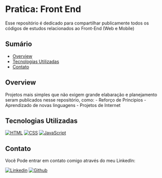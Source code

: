 # Pratica: Front End

Esse repositório é dedicado para compartilhar publicamente todos os códigos de estudos relacionados ao Front-End (Web e Mobile)

## Sumário

- [Overview](#overview)
- [Tecnologias Utilizadas](#Tecnologias-Utilizadas)
- [Contato](#Contato)



## Overview

Projetos mais simples que não exigem grande elabaração e planejamento seram publicados nesse repositório, como:
    - Reforço de Principios
    - Aprendizado de novas linguagens
    - Projetos de Internet


## Tecnologias Utilizadas

[![HTML](https://img.shields.io/badge/HTML-%23FFac45.svg?&style=for-the-badge&logo=html5&logoColor=white&color=orange)](https://github.com/Ti4g0S)
[![CSS](https://img.shields.io/badge/CSS-%23FFac45.svg?&style=for-the-badge&logo=css3&logoColor=white&color=blue)](https://github.com/Ti4goS)
[![JavaScript](https://img.shields.io/badge/JAVASCRIPT-%23FFac45.svg?&style=for-the-badge&logo=javascript&logoColor=white&color=yellow)](https://github.com/Ti4goS) 


## Contato

Você Pode entrar em contato comigo através do meu LinkedIn:

[![Linkedin](https://img.shields.io/badge/linkedin-%230077B5.svg?&style=for-the-badge&logo=linkedin&logoColor=white)](https://www.linkedin.com/in/ti4gosantiago/)
[![Github](http://img.shields.io/badge/github-%231877F2.svg?&style=for-the-badge&logo=github&logoColor=white&color=black)](https://github.com/)
